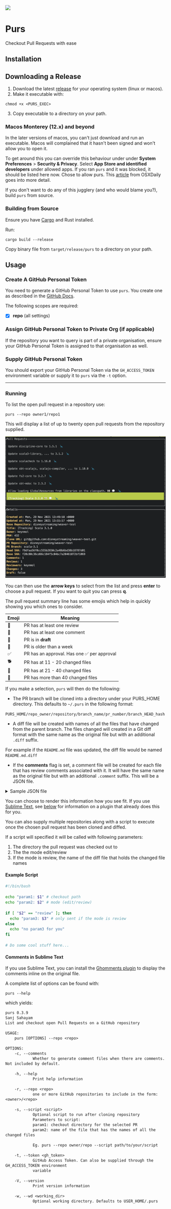 ![](https://img.shields.io/github/v/release/ssanj/purs?display_name=tag)

# Purs

Checkout Pull Requests with ease

## Installation

## Downloading a Release

1. Download the latest [release](https://github.com/ssanj/purs/releases) for your operating system (linux or macos).
2. Make it executable with:

```
chmod +x <PURS_EXEC>
```

3. Copy executable to a directory on your path.

### Macos Monterey (12.x) and beyond

In the later versions of macos, you can't just download and run an executable. Macos will complained that it hasn't been signed and won't allow you to open it.

To get around this you can override this behaviour under under **System Preferences** > **Security & Privacy**. Select **App Store and identified developers** under allowed apps. If you ran `purs` and it was blocked, it should be listed here now. Chose to allow purs. This [article](https://osxdaily.com/2021/08/30/fix-mac-app-cant-be-opened-because-it-was-not-downloaded-from-app-store-error/) from OSXDaily goes into more detail.

If you don't want to do any of this jugglery (and who would blame you?), build `purs` from source.

### Building from Source

Ensure you have [Cargo](https://doc.rust-lang.org/cargo/getting-started/installation.html) and Rust installed.

Run:

```
cargo build --release
```

Copy binary file from `target/release/purs` to a directory on your path.

## Usage

### Create A GitHub Personal Token
You need to generate a GitHub Personal Token to use `purs`. You create one as described in the [GitHub Docs](https://docs.github.com/en/enterprise-server@3.5/authentication/keeping-your-account-and-data-secure/creating-a-personal-access-token).

The following scopes are required:

- [x] **repo** (all settings)


### Assign GitHub Personal Token to Private Org (if applicable)

If the repository you want to query is part of a private organisation, ensure your GitHub Personal Token is assigned to that organisation as well.


### Supply GitHub Personal Token

You should export your GitHub Personal Token via the `GH_ACCESS_TOKEN` environment variable or supply it to `purs` via the `-t` option.


<hr/>

### Running

To list the open pull request in a repository use:

```
purs --repo owner1/repo1
```


This will display a list of up to twenty open pull requests from the repository supplied.

![](pr-list.png)

You can then use the **arrow keys** to select from the list and press **enter** to choose a pull request. If you want to quit you can press **q**.

The pull request summary line has some emojis which help in quickly showing you which ones to consider.

| Emoji | Meaning |
|-------|---------|
| 👀 | PR has at least one review |
| 💬 | PR has at least one comment |
| 🔧 | PR is in **draft** |
| 🦕 | PR is older than a week |
| ✅ | PR has an approval. Has one ✅ per approval |
| 🐕 | PR has at 11 - 20 changed files |
| 🐘 | PR has at 21 - 40 changed files |
| 🐳 | PR has more than 40 changed files |



If you make a selection, `purs` will then do the following:

- The PR branch will be cloned into a directory under your PURS_HOME directory. This defaults to `~/.purs` in the following format:

`PURS_HOME/repo_owner/repository/branch_name/pr_number/branch_HEAD_hash`

- A diff file will be created with names of all the files that have changed from the parent branch. The files changed will created in a Git diff format with the same name as the original file but with an additional `.diff` suffix.

For example if the `README.md` file was updated, the diff file would be named `README.md.diff`

- If the **comments** flag is set, a comment file will be created for each file that has review comments associated with it. It will have the same name as the original file but with an additional `.comment` suffix. This will be a JSON file.

<details>
    <summary>Sample JSON file</summary>

```json
{
  "file_name": "modules/framework/Runner.scala",
  "file_comments": [
    {
      "line": 192,
      "file_name": "modules/framework/Runner.scala",
      "file_line_comments": [
        {
          "user_name": "ABC",
          "user_icon": "file:///PURS_HOME/.assets/.avatars/4439335.png",
          "link": "https://github.com/owner/repo/pull/494#discussion_r820688697",
          "line": 192,
          "body": "comment text1",
          "file_name": "modules/framework/Runner.scala"
        },
        {
          "user_name": "YXZ",
          "user_icon": "file:///PURS_HOME/.assets/.avatars/4439335.png",
          "link": "https://github.com/owner/repo/pull/494#discussion_r825660578",
          "line": 192,
          "body": "comment text2",
          "file_name": "modules/framework/Runner.scala"
        }
      ]
    },
    {
      "line": 500,
      "file_name": "modules/framework/Runner.scala",
      "file_line_comments": [
        {
          "user_name": "AAA",
          "user_icon": "file:///PURS_HOME/.assets/.avatars/4439335.png",
          "link": "https://github.com/owner/repo/pull/494#discussion_r820688697",
          "line": 500,
          "body": "comment text3",
          "file_name": "modules/framework/src-jvm/RunnerCompat.scala"
        },
        {
          "user_name": "DES",
          "user_icon": "file:///PURS_HOME/.assets/.avatars/4439335.png",
          "link": "https://github.com/owner/repo/pull/494#discussion_r825660578",
          "line": 500,
          "body": "comment text4",
          "file_name": "modules/framework/src-jvm/RunnerCompat.scala"
        }
      ]
    }
  ]
}
```
</details>


You can choose to render this information how you see fit. If you use [Sublime Text](https://www.sublimetext.com/), see [below](#comments-in-sublime-text) for information on a plugin that already does this for you.

You can also supply multiple repositories along with a script to execute once the chosen pull request has been cloned and diffed.

If a script will specified it will be called with following parameters:
1. The directory the pull request was checked out to
1. The the mode edit/review
1. If the mode is review, the name of the diff file that holds the changed file names

#### Example Script

```bash
#!/bin/bash

echo "param1: $1" # checkout path
echo "param2: $2" # mode (edit/review)

if [ "$2" == "review" ]; then
  echo "param3: $3" # only sent if the mode is review
else
  echo "no param3 for you"
fi

# Do some cool stuff here...
```

#### Comments in Sublime Text

If you use Sublime Text, you can install the [Ghomments plugin](https://github.com/ssanj/ghomments) to display the comments inline on the original file.


A complete list of options can be found with:

```
purs --help
```

which yields:

```
purs 0.3.9
Sanj Sahayam
List and checkout open Pull Requests on a GitHub repository

USAGE:
    purs [OPTIONS] --repo <repo>

OPTIONS:
    -c, --comments
            Whether to generate comment files when there are comments. Not included by default.

    -h, --help
            Print help information

    -r, --repo <repo>
            one or more GitHub repositories to include in the form: <owner>/<repo>

    -s, --script <script>
            Optional script to run after cloning repository
            Parameters to script:
            param1: checkout directory for the selected PR
            param2: name of the file that has the names of all the changed files

            Eg. purs --repo owner/repo --script path/to/your/script

    -t, --token <gh_token>
            GitHub Access Token. Can also be supplied through the GH_ACCESS_TOKEN environment
            variable

    -V, --version
            Print version information

    -w, --wd <working_dir>
            Optional working directory. Defaults to USER_HOME/.purs
```
